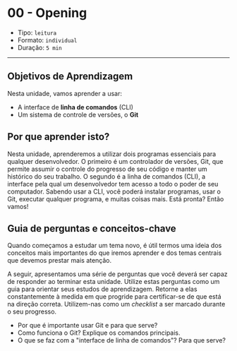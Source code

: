 # 00 - Opening

* Tipo: `leitura`
* Formato: `individual`
* Duração: `5 min`

***

## Objetivos de Aprendizagem

Nesta unidade, vamos aprender a usar:

* A interface de **linha de comandos** \(CLI\)
* Um sistema de controle de versões, o **Git**

## Por que aprender isto?

Nesta unidade, aprenderemos a utilizar dois programas essenciais para qualquer desenvolvedor. O primeiro é um controlador de versões, Git, que permite assumir o controle do progresso de seu código e manter um histórico do seu trabalho. O segundo é a linha de comandos \(CLI\), a interface pela qual um desenvolvedor tem acesso a todo o poder de seu computador. Sabendo usar a CLI, você poderá instalar programas, usar o Git, executar qualquer programa, e muitas coisas mais. Está pronta? Então vamos!

## Guia de perguntas e conceitos-chave

Quando começamos a estudar um tema novo, é útil termos uma ideia dos conceitos mais importantes do que iremos aprender e dos temas centrais que devemos prestar mais atenção.

A seguir, apresentamos uma série de perguntas que você deverá ser capaz de responder ao terminar esta unidade. Utilize estas perguntas como um guia para orientar seus estudos de aprendizagem. Retorne a elas constantemente à medida em que progride para certificar-se de que está na direção correta. Utilizem-nas como um _checklist_ a ser marcado durante o seu progresso.

* Por que é importante usar Git e para que serve?
* Como funciona o Git? Explique os comandos principais.
* O que se faz com a "interface de linha de comandos"? Para que serve?

